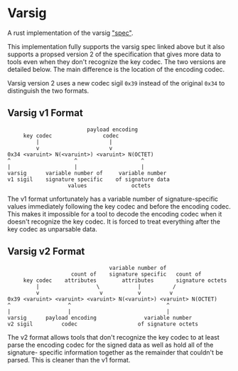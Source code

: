 # Varsig

A rust implementation of the varsig ["spec"](https://github.com/ChainAgnostic/varsig).

This implementation fully supports the varsig spec linked above but it also
supports a propsed version 2 of the specification that gives more data to tools
even when they don't recognize the key codec. The two versions are detailed
below. The main difference is the location of the encoding codec.

Varsig version 2 uses a new codec sigil `0x39` instead of the original `0x34`
to distinguish the two formats.

## Varsig v1 Format 

```
                         payload encoding
     key codec                codec
         |                      |
         v                      v
0x34 <varuint> N(<varuint>) <varuint> N(OCTET)
^                    ^                    ^
|                    |                    |
varsig      variable number of     variable number
v1 sigil    signature specific    of signature data
                   values              octets
```

The v1 format unfortunately has a variable number of signature-specific values 
immediately following the key codec and before the encoding codec. This makes
it impossible for a tool to decode the encoding codec when it doesn't recognize
the key codec. It is forced to treat everything after the key codec as 
unparsable data.

## Varsig v2 Format 

```
                                variable number of
                    count of    signature specific   count of
     key codec    attributes        attributes       signature octets
         |                  \            |          /
         v                   v           v         v
0x39 <varuint> <varuint> <varuint> N(<varuint>) <varuint> N(OCTET)
^                  ^                              ^
|                  |                              |
varsig      payload encoding               variable number
v2 sigil         codec                   of signature octets
```

The v2 format allows tools that don't recognize the key codec to at least parse
the encoding codec for the signed data as well as hold all of the signature-
specific information together as the remainder that couldn't be parsed. This is 
cleaner than the v1 format.
